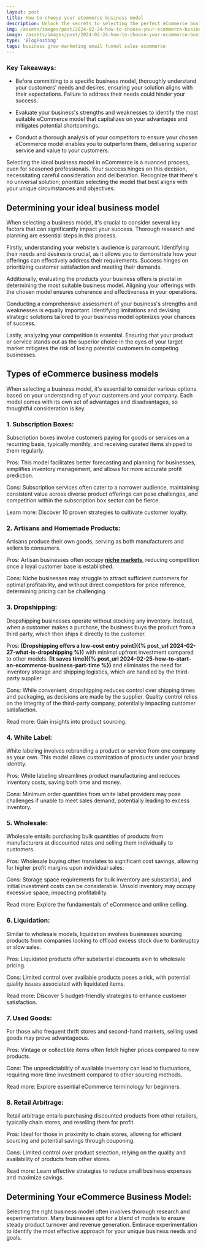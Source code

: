 ```yaml
---
layout: post
title: How to choose your eCommerce business model
description: Unlock the secrets to selecting the perfect eCommerce business model with our comprehensive guide! Explore key factors, from product selection to target audience analysis, to determine the ideal framework for your online venture. Whether it's dropshipping, wholesaling, subscription-based, or beyond, empower your decision-making process and maximize your eCommerce success. Dive into our expert insights today!
img: /assets/images/post/2024-02-24-how-to-choose-your-ecommerce-business-model/how-to-choose-your-ecommerce-business-model.jpg
image: /assets/images/post/2024-02-24-how-to-choose-your-ecommerce-business-model/how-to-choose-your-ecommerce-business-model.jpg
type: 'BlogPosting'
tags: business grow marketing email funnel sales ecommerce
---
```


### Key Takeaways:

- Before committing to a specific business model, thoroughly understand your customers' needs and desires, ensuring your solution aligns with their expectations. Failure to address their needs could hinder your success.
  
- Evaluate your business's strengths and weaknesses to identify the most suitable eCommerce model that capitalizes on your advantages and mitigates potential shortcomings.

- Conduct a thorough analysis of your competitors to ensure your chosen eCommerce model enables you to outperform them, delivering superior service and value to your customers.

Selecting the ideal business model in eCommerce is a nuanced process, even for seasoned professionals. Your success hinges on this decision, necessitating careful consideration and deliberation. Recognize that there's no universal solution; prioritize selecting the model that best aligns with your unique circumstances and objectives.

## Determining your ideal business model

When selecting a business model, it's crucial to consider several key factors that can significantly impact your success. Thorough research and planning are essential steps in this process.

Firstly, understanding your website's audience is paramount. Identifying their needs and desires is crucial, as it allows you to demonstrate how your offerings can effectively address their requirements. Success hinges on prioritizing customer satisfaction and meeting their demands.

Additionally, evaluating the products your business offers is pivotal in determining the most suitable business model. Aligning your offerings with the chosen model ensures coherence and effectiveness in your operations.

Conducting a comprehensive assessment of your business's strengths and weaknesses is equally important. Identifying limitations and devising strategic solutions tailored to your business model optimizes your chances of success.

Lastly, analyzing your competition is essential. Ensuring that your product or service stands out as the superior choice in the eyes of your target market mitigates the risk of losing potential customers to competing businesses.

## Types of eCommerce business models 

When selecting a business model, it's essential to consider various options based on your understanding of your customers and your company. Each model comes with its own set of advantages and disadvantages, so thoughtful consideration is key.

### 1. Subscription Boxes:

Subscription boxes involve customers paying for goods or services on a recurring basis, typically monthly, and receiving curated items shipped to them regularly.

Pros: This model facilitates better forecasting and planning for businesses, simplifies inventory management, and allows for more accurate profit prediction.

Cons: Subscription services often cater to a narrower audience, maintaining consistent value across diverse product offerings can pose challenges, and competition within the subscription box sector can be fierce.

Learn more: Discover 10 proven strategies to cultivate customer loyalty.

### 2. Artisans and Homemade Products:

Artisans produce their own goods, serving as both manufacturers and sellers to consumers.

Pros: Artisan businesses often occupy **[niche markets](https://www.ecomdash.com/how-to-choose-your-ecommerce-niche/)**, reducing competition once a loyal customer base is established.

Cons: Niche businesses may struggle to attract sufficient customers for optimal profitability, and without direct competitors for price reference, determining pricing can be challenging.

### 3. Dropshipping:

Dropshipping businesses operate without stocking any inventory. Instead, when a customer makes a purchase, the business buys the product from a third party, which then ships it directly to the customer.

Pros: **[Dropshipping offers a low-cost entry point]({% post_url 2024-02-27-what-is-dropshipping %})** with minimal upfront investment compared to other models. **[It saves time]({% post_url 2024-02-25-how-to-start-an-ecommerce-business-part-time %})** and eliminates the need for inventory storage and shipping logistics, which are handled by the third-party supplier.

Cons: While convenient, dropshipping reduces control over shipping times and packaging, as decisions are made by the supplier. Quality control relies on the integrity of the third-party company, potentially impacting customer satisfaction.

Read more: Gain insights into product sourcing.

### 4. White Label:

White labeling involves rebranding a product or service from one company as your own. This model allows customization of products under your brand identity.

Pros: White labeling streamlines product manufacturing and reduces inventory costs, saving both time and money.

Cons: Minimum order quantities from white label providers may pose challenges if unable to meet sales demand, potentially leading to excess inventory.

### 5. Wholesale:

Wholesale entails purchasing bulk quantities of products from manufacturers at discounted rates and selling them individually to customers.

Pros: Wholesale buying often translates to significant cost savings, allowing for higher profit margins upon individual sales.

Cons: Storage space requirements for bulk inventory are substantial, and initial investment costs can be considerable. Unsold inventory may occupy excessive space, impacting profitability.

Read more: Explore the fundamentals of eCommerce and online selling.


### 6. Liquidation:

Similar to wholesale models, liquidation involves businesses sourcing products from companies looking to offload excess stock due to bankruptcy or slow sales.

Pros: Liquidated products offer substantial discounts akin to wholesale pricing.

Cons: Limited control over available products poses a risk, with potential quality issues associated with liquidated items.

Read more: Discover 5 budget-friendly strategies to enhance customer satisfaction.

### 7. Used Goods:

For those who frequent thrift stores and second-hand markets, selling used goods may prove advantageous.

Pros: Vintage or collectible items often fetch higher prices compared to new products.

Cons: The unpredictability of available inventory can lead to fluctuations, requiring more time investment compared to other sourcing methods.

Read more: Explore essential eCommerce terminology for beginners.

### 8. Retail Arbitrage:

Retail arbitrage entails purchasing discounted products from other retailers, typically chain stores, and reselling them for profit.

Pros: Ideal for those in proximity to chain stores, allowing for efficient sourcing and potential savings through couponing.

Cons: Limited control over product selection, relying on the quality and availability of products from other stores.

Read more: Learn effective strategies to reduce small business expenses and maximize savings.

## Determining Your eCommerce Business Model:

Selecting the right business model often involves thorough research and experimentation. Many businesses opt for a blend of models to ensure steady product turnover and revenue generation. Embrace experimentation to identify the most effective approach for your unique business needs and goals.


